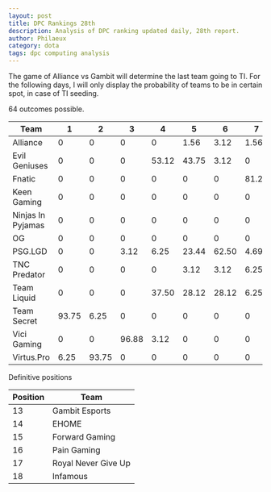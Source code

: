 ```yaml
---
layout: post
title: DPC Rankings 28th
description: Analysis of DPC ranking updated daily, 28th report.
author: Philaeux
category: dota
tags: dpc computing analysis
---
```


The game of Alliance vs Gambit will determine the last team going to TI. For the following days, I will only display the probability of teams to be in certain spot, in case of TI seeding.

64 outcomes possible.

| Team | 1 | 2 | 3 | 4 | 5 | 6 | 7 | 8 | 9 | 10 | 11 | 12 | 13 | 
| ---- | ---- | ---- | ---- | ---- | ---- | ---- | ---- | ---- | ---- | ---- | ---- | ---- | ---- | 
| Alliance | 0 | 0 | 0 | 0 | 1.56 | 3.12 | 1.56 | 6.25 | 25 | 12.50 | 50 | 0 | 0 | 0 | 0 | 0 | 0 | 0 |
| Evil Geniuses | 0 | 0 | 0 | 53.12 | 43.75 | 3.12 | 0 | 0 | 0 | 0 | 0 | 0 | 0 | 0 | 0 | 0 | 0 | 0 |
| Fnatic | 0 | 0 | 0 | 0 | 0 | 0 | 81.25 | 18.75 | 0 | 0 | 0 | 0 | 0 | 0 | 0 | 0 | 0 | 0 |
| Keen Gaming | 0 | 0 | 0 | 0 | 0 | 0 | 0 | 0 | 0 | 0 | 0 | 100 | 0 | 0 | 0 | 0 | 0 | 0 |
| Ninjas In Pyjamas | 0 | 0 | 0 | 0 | 0 | 0 | 0 | 62.50 | 37.50 | 0 | 0 | 0 | 0 | 0 | 0 | 0 | 0 | 0 |
| OG | 0 | 0 | 0 | 0 | 0 | 0 | 0 | 0 | 0 | 50 | 50 | 0 | 0 | 0 | 0 | 0 | 0 | 0 |
| PSG.LGD | 0 | 0 | 3.12 | 6.25 | 23.44 | 62.50 | 4.69 | 0 | 0 | 0 | 0 | 0 | 0 | 0 | 0 | 0 | 0 | 0 |
| TNC Predator | 0 | 0 | 0 | 0 | 3.12 | 3.12 | 6.25 | 12.50 | 37.50 | 37.50 | 0 | 0 | 0 | 0 | 0 | 0 | 0 | 0 |
| Team Liquid | 0 | 0 | 0 | 37.50 | 28.12 | 28.12 | 6.25 | 0 | 0 | 0 | 0 | 0 | 0 | 0 | 0 | 0 | 0 | 0 |
| Team Secret | 93.75 | 6.25 | 0 | 0 | 0 | 0 | 0 | 0 | 0 | 0 | 0 | 0 | 0 | 0 | 0 | 0 | 0 | 0 |
| Vici Gaming | 0 | 0 | 96.88 | 3.12 | 0 | 0 | 0 | 0 | 0 | 0 | 0 | 0 | 0 | 0 | 0 | 0 | 0 | 0 |
| Virtus.Pro | 6.25 | 93.75 | 0 | 0 | 0 | 0 | 0 | 0 | 0 | 0 | 0 | 0 | 0 | 0 | 0 | 0 | 0 | 0 |

Definitive positions

| Position | Team |
| ---- | ---- |
| 13 | Gambit Esports |
| 14 | EHOME |
| 15 | Forward Gaming |
| 16 | Pain Gaming |
| 17 | Royal Never Give Up |
| 18 | Infamous |
